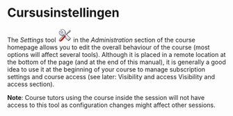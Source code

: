 # Cursusinstellingen

The _Settings_ tool ![](../../.gitbook/assets/graphics320%20%283%29.png) in the _Administration_ section of the course homepage allows you to edit the overall behaviour of the course \(most options will affect several tools\). Although it is placed in a remote location at the bottom of the page \(and at the end of this manual\), it is generally a good idea to use it at the beginning of your course to manage subscription settings and course access \(see later: Visibility and access Visibility and access section\).

**Note**: Course tutors using the course inside the session will not have access to this tool as configuration changes might affect other sessions.

